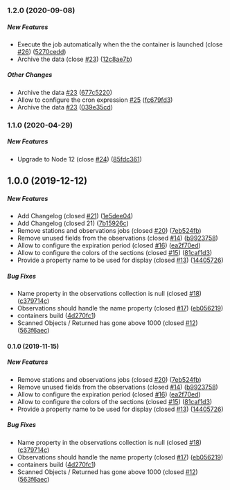 ### 1.2.0 (2020-09-08)

##### New Features

*  Execute the job automatically when the the container is launched (close [#26](https://github.com/kalisio/k-vigicrues/pull/26)) ([5270cedd](https://github.com/kalisio/k-vigicrues/commit/5270ceddabaef3dce744bff77c717894c3211a20))
*  Archive the data (close [#23](https://github.com/kalisio/k-vigicrues/pull/23)) ([12c8ae7b](https://github.com/kalisio/k-vigicrues/commit/12c8ae7b71673533d5f744c5066b965a48ff90d3))

##### Other Changes

*  Archive the data [#23](https://github.com/kalisio/k-vigicrues/pull/23) ([677c5220](https://github.com/kalisio/k-vigicrues/commit/677c5220e849dfccd43b1ebbf0bc7b4ded2347c6))
*  Allow to configure the cron expression [#25](https://github.com/kalisio/k-vigicrues/pull/25) ([fc679fd3](https://github.com/kalisio/k-vigicrues/commit/fc679fd32eaf4f5798381ae55cd82352287a3d2f))
*  Archive the data [#23](https://github.com/kalisio/k-vigicrues/pull/23) ([039e35cd](https://github.com/kalisio/k-vigicrues/commit/039e35cdaa8fc495fed67e5df0c29407a53892d0))

### 1.1.0 (2020-04-29)

##### New Features

*  Upgrade to Node 12 (close [#24](https://github.com/kalisio/k-vigicrues/pull/24)) ([85fdc361](https://github.com/kalisio/k-vigicrues/commit/85fdc36152e0ab9cef5406e3178b90491c1865dd))

## 1.0.0 (2019-12-12)

##### New Features

*  Add Changelog (closed [#21](https://github.com/kalisio/k-vigicrues/pull/21)) ([1e5dee04](https://github.com/kalisio/k-vigicrues/commit/1e5dee042f0cc653c357232b668d9bc7c81adce8))
*  Add Changelog (closed 21) ([7b15926c](https://github.com/kalisio/k-vigicrues/commit/7b15926c2ee0840c9da416b7b33c8e5584e23af1))
*  Remove stations and observations jobs (closed [#20](https://github.com/kalisio/k-vigicrues/pull/20)) ([7eb524fb](https://github.com/kalisio/k-vigicrues/commit/7eb524fb9f441a15f86c46305595094d770a6cf9))
*  Remove unused fields from the observations (closed [#14](https://github.com/kalisio/k-vigicrues/pull/14)) ([b9923758](https://github.com/kalisio/k-vigicrues/commit/b9923758d664a3ffb1557c255217cf2ddf2df572))
*  Allow to configure the expiration period (closed [#16](https://github.com/kalisio/k-vigicrues/pull/16)) ([ea2f70ed](https://github.com/kalisio/k-vigicrues/commit/ea2f70ed5050b1f5a7a3a198e2eaa72493040885))
*  Allow to configure the colors of the sections (closed [#15](https://github.com/kalisio/k-vigicrues/pull/15)) ([81caf1d3](https://github.com/kalisio/k-vigicrues/commit/81caf1d38ac54ff8150d5a62e69f8d848be81feb))
*  Provide a property name to be used for display (closed [#13](https://github.com/kalisio/k-vigicrues/pull/13)) ([14405726](https://github.com/kalisio/k-vigicrues/commit/1440572658fc7d7eb7b5d3c643e87c5986e483a8))

##### Bug Fixes

*  Name property in the observations collection is null (closed [#18](https://github.com/kalisio/k-vigicrues/pull/18)) ([c379714c](https://github.com/kalisio/k-vigicrues/commit/c379714c7a1cfe408e23019cbb18f4cb09f5bf64))
*  Observations should handle the name property (closed [#17](https://github.com/kalisio/k-vigicrues/pull/17)) ([eb056219](https://github.com/kalisio/k-vigicrues/commit/eb056219e5e94853eb1cb97254ea87011fe6050d))
*  containers build ([4d270fc1](https://github.com/kalisio/k-vigicrues/commit/4d270fc1d8756b203667d7a964fe3c9db29782f8))
*  Scanned Objects / Returned has gone above 1000 (closed [#12](https://github.com/kalisio/k-vigicrues/pull/12)) ([563f6aec](https://github.com/kalisio/k-vigicrues/commit/563f6aecca6a42ea6645ee90073b15e36f6078d1))

#### 0.1.0 (2019-11-15)

##### New Features

*  Remove stations and observations jobs (closed [#20](https://github.com/kalisio/k-vigicrues/pull/20)) ([7eb524fb](https://github.com/kalisio/k-vigicrues/commit/7eb524fb9f441a15f86c46305595094d770a6cf9))
*  Remove unused fields from the observations (closed [#14](https://github.com/kalisio/k-vigicrues/pull/14)) ([b9923758](https://github.com/kalisio/k-vigicrues/commit/b9923758d664a3ffb1557c255217cf2ddf2df572))
*  Allow to configure the expiration period (closed [#16](https://github.com/kalisio/k-vigicrues/pull/16)) ([ea2f70ed](https://github.com/kalisio/k-vigicrues/commit/ea2f70ed5050b1f5a7a3a198e2eaa72493040885))
*  Allow to configure the colors of the sections (closed [#15](https://github.com/kalisio/k-vigicrues/pull/15)) ([81caf1d3](https://github.com/kalisio/k-vigicrues/commit/81caf1d38ac54ff8150d5a62e69f8d848be81feb))
*  Provide a property name to be used for display (closed [#13](https://github.com/kalisio/k-vigicrues/pull/13)) ([14405726](https://github.com/kalisio/k-vigicrues/commit/1440572658fc7d7eb7b5d3c643e87c5986e483a8))

##### Bug Fixes

*  Name property in the observations collection is null (closed [#18](https://github.com/kalisio/k-vigicrues/pull/18)) ([c379714c](https://github.com/kalisio/k-vigicrues/commit/c379714c7a1cfe408e23019cbb18f4cb09f5bf64))
*  Observations should handle the name property (closed [#17](https://github.com/kalisio/k-vigicrues/pull/17)) ([eb056219](https://github.com/kalisio/k-vigicrues/commit/eb056219e5e94853eb1cb97254ea87011fe6050d))
*  containers build ([4d270fc1](https://github.com/kalisio/k-vigicrues/commit/4d270fc1d8756b203667d7a964fe3c9db29782f8))
*  Scanned Objects / Returned has gone above 1000 (closed [#12](https://github.com/kalisio/k-vigicrues/pull/12)) ([563f6aec](https://github.com/kalisio/k-vigicrues/commit/563f6aecca6a42ea6645ee90073b15e36f6078d1))
